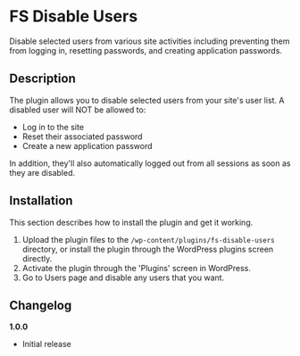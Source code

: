 # FS Disable Users #

Disable selected users from various site activities including preventing them from logging in, resetting passwords, and creating application passwords.

## Description ##

The plugin allows you to disable selected users from your site's user list. A disabled user will NOT be allowed to:

* Log in to the site
* Reset their associated password
* Create a new application password

In addition, they'll also automatically logged out from all sessions as soon as they are disabled.

## Installation ##

This section describes how to install the plugin and get it working.

1. Upload the plugin files to the `/wp-content/plugins/fs-disable-users` directory, or install the plugin through the WordPress plugins screen directly.
2. Activate the plugin through the 'Plugins' screen in WordPress.
3. Go to Users page and disable any users that you want.

## Changelog ##

**1.0.0**

* Initial release
